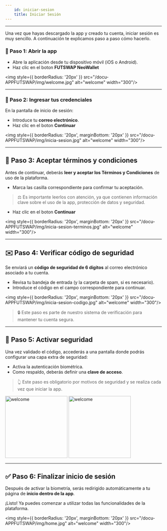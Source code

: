 ```yaml
---
    id: iniciar-sesion
    title: Iniciar Sesión
---
```

---


Una vez que hayas descargado la app y creado tu cuenta, iniciar sesión es muy sencillo. A continuación te explicamos paso a paso cómo hacerlo.

### 📲 Paso 1: Abrir la app

- Abre la aplicación desde tu dispositivo móvil (iOS o Android). 
- Haz clic en el boton **FUTSWAP NeoWallet**

<img style={{ borderRadius: '20px' }} src="/docu-APPFUTSWAP/img/welcome.jpg" alt="welcome" width="300"/>

---

### 🔐 Paso 2: Ingresar tus credenciales

En la pantalla de inicio de sesión:

- Introduce tu **correo electrónico**.
- Haz clic en el boton **Continuar**

<img style={{ borderRadius: '20px', marginBottom: '20px' }} src="/docu-APPFUTSWAP/img/inicia-sesion.jpg" alt="welcome" width="300"/>



---

## 📜 Paso 3: Aceptar términos y condiciones

Antes de continuar, deberás **leer y aceptar los Términos y Condiciones** de uso de la plataforma. 

- Marca las casilla correspondiente para confirmar tu aceptación.

> ⚖️ Es importante leerlos con atención, ya que contienen información clave sobre el uso de la app, protección de datos y seguridad.

- Haz clic en el boton **Continuar**

<img style={{ borderRadius: '20px', marginBottom: '20px' }} src="/docu-APPFUTSWAP/img/inicia-sesion-terminos.jpg" alt="welcome" width="300"/>


---

## ✉️ Paso 4: Verificar código de seguridad

Se enviará un **código de seguridad de 6 dígitos** al correo electrónico asociado a tu cuenta.

- Revisa tu bandeja de entrada (y la carpeta de spam, si es necesario).
- Introduce el código en el campo correspondiente para continuar.

<img style={{ borderRadius: '20px', marginBottom: '20px' }} src="/docu-APPFUTSWAP/img/inicia-sesion-codigo.jpg" alt="welcome" width="300"/>

> 🔒 Este paso es parte de nuestro sistema de verificación para mantener tu cuenta segura.


---

## 🧬 Paso 5: Activar seguridad 


Una vez validado el código, accederás a una pantalla donde podrás configurar una capa extra de seguridad:

- Activa la autenticación biométrica.
- Como respaldo, deberás definir una **clave de acceso**.

> 👆 Este paso es obligatorio por motivos de seguridad y se realiza cada vez que iniciar la app.


<div style={{ display: 'flex', gap: '10px' }}>
    <img style={{ borderRadius: '20px', marginBottom: '20px' }} src="/docu-APPFUTSWAP/img/seguridad.jpg" alt="welcome" width="200"/>
    <img style={{ borderRadius: '20px', marginBottom: '20px' }} src="/docu-APPFUTSWAP/img/seguridad-password.jpg" alt="welcome" width="200"/>
</div>


---

## ✅ Paso 6: Finalizar inicio de sesión

Después de activar la biometría, serás redirigido automáticamente a tu página de **inicio dentro de la app**.

¡Listo! Ya puedes comenzar a utilizar todas las funcionalidades de la plataforma.

<img style={{ borderRadius: '20px', marginBottom: '20px' }} src="/docu-APPFUTSWAP/img/home.jpg" alt="welcome" width="300"/>